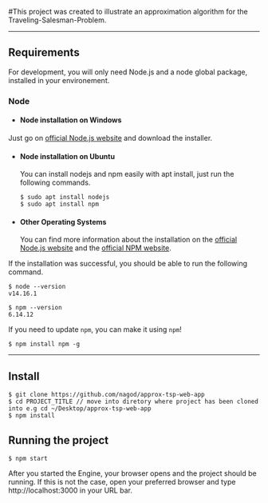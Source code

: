 #This project was created to illustrate an approximation algorithm for the Traveling-Salesman-Problem.

---
## Requirements

For development, you will only need Node.js and a node global package, installed in your environement.

### Node
- #### Node installation on Windows

Just go on [official Node.js website](https://nodejs.org/) and download the installer.

- #### Node installation on Ubuntu

  You can install nodejs and npm easily with apt install, just run the following commands.

      $ sudo apt install nodejs
      $ sudo apt install npm

- #### Other Operating Systems
  You can find more information about the installation on the [official Node.js website](https://nodejs.org/) and the [official NPM website](https://npmjs.org/).

If the installation was successful, you should be able to run the following command.

    $ node --version
    v14.16.1

    $ npm --version
    6.14.12

If you need to update `npm`, you can make it using `npm`!

    $ npm install npm -g
---

## Install
        
    $ git clone https://github.com/nagod/approx-tsp-web-app
    $ cd PROJECT_TITLE // move into diretory where project has been cloned into e.g cd ~/Desktop/approx-tsp-web-app
    $ npm install

## Running the project

    $ npm start
    
After you started the Engine, your browser opens and the project should be running.
If this is not the case, open your preferred browser and type http://localhost:3000  in your URL bar.






